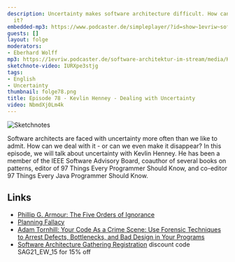 ```yaml
---
description: Uncertainty makes software architecture difficult. How can we deal with
  it?
embedded-mp3: https://www.podcaster.de/simpleplayer/?id=show~1evriw~software-architektur-im-stream~pod-3f39ab0c8f61410cadbc41234b&v=1633247425
guests: []
layout: folge
moderators:
- Eberhard Wolff
mp3: https://1evriw.podcaster.de/software-architektur-im-stream/media/KevlinHenneyUncertainty.mp3
sketchnote-video: IURXpe3stjg
tags:
- English
- Uncertainty
thumbnail: folge78.png
title: Episode 78 - Kevlin Henney - Dealing with Uncertainty
video: NbmdXj0Lm4k
---
```


![Sketchnotes](/sketchnotes/folge78.jpg)

Software architects are faced with uncertainty more often than we like
to admit. How can we deal with it - or can we even make it disappear?
In this episode, we will talk about uncertainty with Kevlin Henney. He
has been a member of the IEEE Software Advisory Board, coauthor of
several books on patterns, editor of 97 Things Every Programmer Should
Know, and co-editor 97 Things Every Java Programmer Should Know.

## Links

* [Phillip G. Armour: The Five Orders of
  Ignorance](https://cacm.acm.org/magazines/2000/10/7556-the-five-orders-of-ignorance/fulltext)
* [Planning Fallacy](https://en.wikipedia.org/wiki/Planning_fallacy)
* [Adam Tornhill: Your Code As a Crime Scene: Use Forensic Techniques to Arrest Defects, Bottlenecks, and Bad Design in Your Programs](https://amzn.to/3B1wOPs)
* [Software Architecture Gathering
  Registration](https://conferences.isaqb.org/software-architecture-gathering/tickets/)
  discount code SAG21_EW_15 for 15% off

